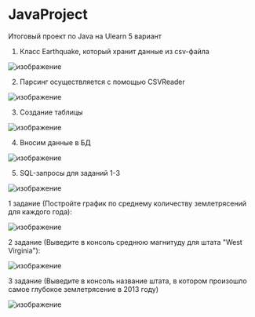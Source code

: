 # JavaProject
Итоговый проект по Java на Ulearn 5 вариант

1. Класс Earthquake, который хранит данные из csv-файла

![изображение](https://user-images.githubusercontent.com/99534891/211315799-27115608-7742-424d-943f-4d6e6eb3dccc.png)

2. Парсинг осуществляется с помощью CSVReader 

![изображение](https://user-images.githubusercontent.com/99534891/211315976-356eea65-4dfc-4c44-941f-8f0783e48b73.png)

3. Создание таблицы 

![изображение](https://user-images.githubusercontent.com/99534891/211316104-3e6e50d2-279f-46d1-9be1-997d47aaa34f.png)

4. Вносим данные в БД

![изображение](https://user-images.githubusercontent.com/99534891/211316159-fac4b8c4-9ebb-4023-8595-eae997066ad2.png)

5. SQL-запросы для заданий 1-3

![изображение](https://user-images.githubusercontent.com/99534891/211316245-8df3cf78-1cc7-479b-a1fb-9b00c1ac4cfd.png)


1 задание (Постройте график по среднему количеству землетрясений для каждого года):

![изображение](https://user-images.githubusercontent.com/99534891/211316331-11618cdf-4b5c-4cbc-917c-7d7bd87bde88.png)

2 задание (Выведите в консоль среднюю магнитуду для штата "West Virginia"):

![изображение](https://user-images.githubusercontent.com/99534891/211316507-43f2ff33-8cb4-486e-bb7c-54a9774db4d6.png)

3 задание (Выведите в консоль название штата, в котором произошло самое глубокое землетрясение в 2013 году)

![изображение](https://user-images.githubusercontent.com/99534891/211316565-c4ded08a-ec2f-4b86-a264-cc200155b7a0.png)


